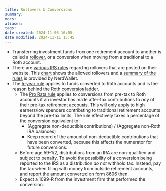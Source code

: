 ```yaml
---
title: Rollovers & Conversions
summary: 
mocs: 
aliases: 
tags: 
date created: 2024-11-06 16:05
date modified: 2024-11-11 15:45
---
```

- Transferring investment funds from one retirement account to another is called a [rollover](https://www.investopedia.com/terms/r/rollover.asp), or a conversion when moving from a traditional to a Roth account.
- There are [various IRS rules](https://www.irs.gov/site-index-search?search=rollover&field_pup_historical_1=1&field_pup_historical=1) regarding rollovers that are posted on their website. This [chart](https://www.irs.gov/pub/irs-tege/rollover_chart.pdf) shows the allowed rollovers and a [summary of the rules](https://www.nerdwallet.com/article/investing/how-to-rollover-401k-roth-traditional-ira) is provided by NerdWallet.
- The [5-year rule](https://www.fidelity.com/learning-center/personal-finance/retirement/roth-ira-5-year-rule) applies to funds converted to Roth accounts and is the reason behind the [Roth conversion ladder](https://www.investopedia.com/how-roth-conversion-ladder-works-5214808).
	- The [Pro Rata rule](https://smartasset.com/retirement/a-guide-to-the-pro-rata-rule-and-roth-iras) applies to conversions from pre-tax to Roth accounts if an investor has made after-tax contributions to *any* of their pre-tax retirement accounts. This will only apply to high earners/low spenders contributing to traditional retirement accounts beyond the pre-tax limits. The rule effectively taxes a percentage of the conversion equivalent to:
		- (Aggregate non-deductible contributions) / (Aggregate non-Roth IRA balances)
		- Keep record of the amount of non-deductible contributions that have been converted, because this affects the numerator for future conversions.
	- Before age 59-1/2, distributions from an IRA are non-qualified and subject to penalty. To avoid the possibility of a conversion being reported to the IRS as a distribution *do not* withhold tax. Instead, pay the tax when filing with money from outside retirement accounts, and report the amount converted on form 8606 then.
	- Expect a 1099-R from the investment firm that performed the conversion.